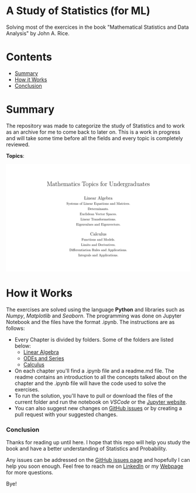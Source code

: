 # A Study of Statistics (for ML)
Solving most of the exercices in the book "Mathematical Statistics and Data Analysis" by John A. Rice.

# Contents

- [Summary](#summary)
- [How it Works](#how-it-works)
- [Conclusion](#conclusion)

# Summary

The repository was made to categorize the study of Statistics and to work as an archive for me to come back to later on. This is a work in progress and will take some time before all the fields and every topic is completely reviewed.

**Topics**:

![](https://github.com/isaiapedro/math-study/blob/main/TOPICS.png?raw=true)

# How it Works


The exercises are solved using the language **Python** and libraries such as *Numpy*, *Matplotlib* and *Seaborn*. The programming was done on Jupyter Notebook and the files have the format .ipynb. The instructions are as follows:

- Every Chapter is divided by folders. Some of the folders are listed below:
  - [Linear Algebra](https://github.com/isaiapedro/math-study/tree/linear-algebra)
  - [ODEs and Series](https://github.com/isaiapedro/math-study/tree/odes-and-series)
  - [Calculus](https://github.com/isaiapedro/math-study/tree/calculus)
- On each chapter you'll find a .ipynb file and a readme.md file. The readme contains an introduction to all the concepts talked about on the chapter and the .ipynb file will have the code used to solve the exercises.
- To run the solution, you'll have to pull or download the files of the current folder and run the notebook on *VSCode* or the [Jupyter website](https://jupyter.org/).
- You can also suggest new changes on [GitHub issues](https://github.com/isaiapedro/math-study/issues) or by creating a pull request with your suggested changes.

### Conclusion

Thanks for reading up until here. I hope that this repo will help you study the book and have a better understanding of Statistics and Probability.

Any issues can be addressed on the [GitHub issues page](https://github.com/isaiapedro/math-study/issues) and hopefully I can help you soon enough. Feel free to reach me on [LinkedIn](https://www.linkedin.com/in/isaiapedro/) or my [Webpage](https://github.com/isaiapedro/Portfolio-Website) for more questions.

Bye!
